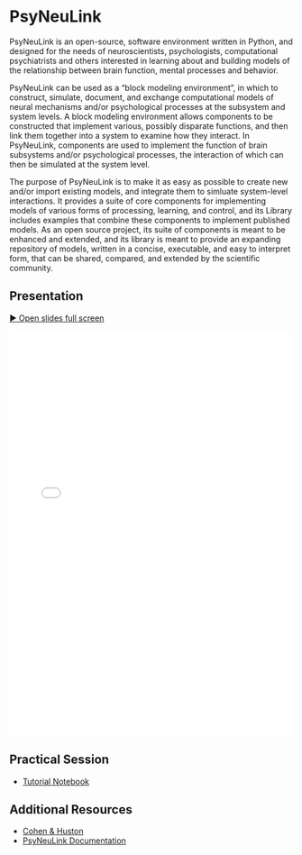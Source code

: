 # PsyNeuLink

PsyNeuLink is an open-source, software environment written in Python, and designed for the needs of neuroscientists, psychologists, computational psychiatrists and others interested in learning about and building models of the relationship between brain function, mental processes and behavior.

PsyNeuLink can be used as a “block modeling environment”, in which to construct, simulate, document, and exchange computational models of neural mechanisms and/or psychological processes at the subsystem and system levels. A block modeling environment allows components to be constructed that implement various, possibly disparate functions, and then link them together into a system to examine how they interact. In PsyNeuLink, components are used to implement the function of brain subsystems and/or psychological processes, the interaction of which can then be simulated at the system level.

The purpose of PsyNeuLink is to make it as easy as possible to create new and/or import existing models, and integrate them to simluate system-level interactions. It provides a suite of core components for implementing models of various forms of processing, learning, and control, and its Library includes examples that combine these components to implement published models. As an open source project, its suite of components is meant to be enhanced and extended, and its library is meant to provide an expanding repository of models, written in a concise, executable, and easy to interpret form, that can be shared, compared, and extended by the scientific community.

## Presentation

<p>
  <a href="../../../practical-sessions/psyneulink/slides/index.html"
     target="_blank" rel="noopener">
    ▶️ Open slides full screen
  </a>
</p>

<iframe
  src="../../../practical-sessions/psyneulink/slides/index.html"
  width="100%" height="720" style="border:0;"
  allow="fullscreen"
  allowfullscreen>
</iframe>

## Practical Session

- [Tutorial Notebook](psyneulink.ipynb)


## Additional Resources

- [Cohen & Huston](https://books.google.com/books?hl=de&lr=&id=cOAmbT3ORLcC&oi=fnd&pg=PA453&dq=cohen+%26+huston+1994&ots=nguFNK-b7W&sig=DdKsbgaUPawQbckBjMU-52ODt1M#v=onepage&q&f=false)
- [PsyNeuLink Documentation](https://princetonuniversity.github.io/PsyNeuLink/)


